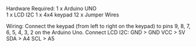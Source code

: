 Hardware Required:
1 x Arduino UNO		
1 x LCD I2C	
1 x 4x4 keypad
12 x Jumper Wires

Wiring:
Connect the keypad (from left to right on the keypad) to pins 9, 8, 7, 6, 5, 4, 3, 2 on the Arduino Uno.
Connect LCD I2C: 
GND > GND
VCC > 5V
SDA > A4
SCL > A5
